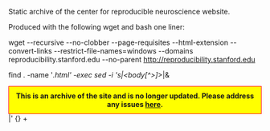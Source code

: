 Static archive of the center for reproducible neuroscience website.

Produced with the following wget and bash one liner:

wget --recursive --no-clobber --page-requisites --html-extension --convert-links --restrict-file-names=windows --domains reproducibility.stanford.edu --no-parent http://reproducibility.stanford.edu

find . -name '*.html' -exec sed -i 's|<body[^>]*>|&<div style="background-color: yellow; padding: 10px; text-align: center; font-weight: bold; border: 1px solid red;">This is an archive of the site and is no longer updated. Please address any issues <a href="https://github.com/poldracklab/reproducibility_site_archive/issues">here</a>.</div>|' {} +

